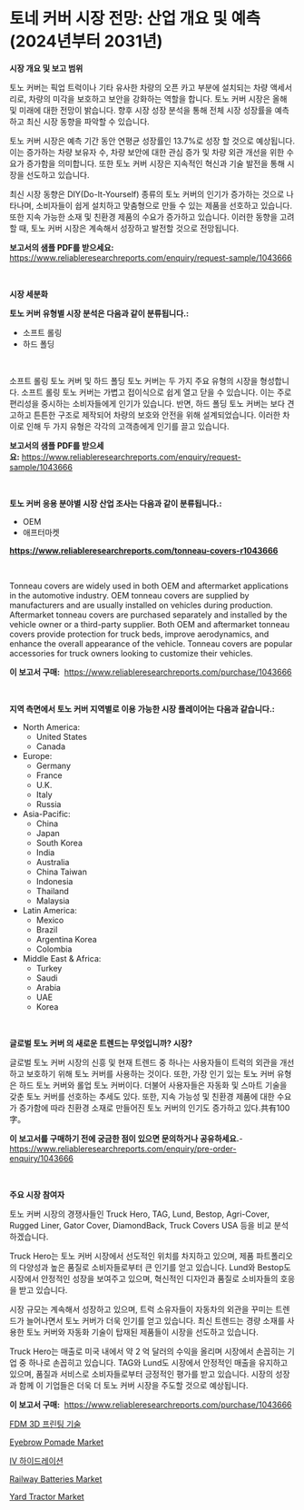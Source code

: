 <p><h1>토네 커버 시장 전망: 산업 개요 및 예측 (2024년부터 2031년)</h1></p><p><strong>시장 개요 및 보고 범위</strong></p>
<p><p>토노 커버는 픽업 트럭이나 기타 유사한 차량의 오픈 카고 부분에 설치되는 차량 액세서리로, 차량의 미각을 보호하고 보안을 강화하는 역할을 합니다. 토노 커버 시장은 올해 및 미래에 대한 전망이 밝습니다. 향후 시장 성장 분석을 통해 전체 시장 성장률을 예측하고 최신 시장 동향을 파악할 수 있습니다.</p><p>토노 커버 시장은 예측 기간 동안 연평균 성장률인 13.7%로 성장 할 것으로 예상됩니다. 이는 증가하는 차량 보유자 수, 차량 보안에 대한 관심 증가 및 차량 외관 개선을 위한 수요가 증가함을 의미합니다. 또한 토노 커버 시장은 지속적인 혁신과 기술 발전을 통해 시장을 선도하고 있습니다.</p><p>최신 시장 동향은 DIY(Do-It-Yourself) 종류의 토노 커버의 인기가 증가하는 것으로 나타나며, 소비자들이 쉽게 설치하고 맞춤형으로 만들 수 있는 제품을 선호하고 있습니다. 또한 지속 가능한 소재 및 친환경 제품의 수요가 증가하고 있습니다. 이러한 동향을 고려할 때, 토노 커버 시장은 계속해서 성장하고 발전할 것으로 전망됩니다.</p></p>
<p><strong>보고서의 샘플 PDF를 받으세요:</strong> <a href="https://www.reliableresearchreports.com/enquiry/request-sample/1043666">https://www.reliableresearchreports.com/enquiry/request-sample/1043666</a></p>
<p>&nbsp;</p>
<p><strong>시장 세분화</strong></p>
<p><strong>토노 커버 유형별 시장 분석은 다음과 같이 분류됩니다.:</strong></p>
<p><ul><li>소프트 롤링</li><li>하드 폴딩</li></ul></p>
<p>&nbsp;</p>
<p><p>소프트 롤링 토노 커버 및 하드 폴딩 토노 커버는 두 가지 주요 유형의 시장을 형성합니다. 소프트 롤링 토노 커버는 가볍고 접이식으로 쉽게 열고 닫을 수 있습니다. 이는 주로 편리성을 중시하는 소비자들에게 인기가 있습니다. 반면, 하드 폴딩 토노 커버는 보다 견고하고 튼튼한 구조로 제작되어 차량의 보호와 안전을 위해 설계되었습니다. 이러한 차이로 인해 두 가지 유형은 각각의 고객층에게 인기를 끌고 있습니다.</p></p>
<p><strong>보고서의 샘플 PDF를 받으세요:</strong>&nbsp;<a href="https://www.reliableresearchreports.com/enquiry/request-sample/1043666">https://www.reliableresearchreports.com/enquiry/request-sample/1043666</a></p>
<p>&nbsp;</p>
<p><strong> 토노 커버 응용 분야별 시장 산업 조사는 다음과 같이 분류됩니다.:</strong></p>
<p><ul><li>OEM</li><li>애프터마켓</li></ul></p>
<p><strong><a href="https://www.reliableresearchreports.com/tonneau-covers-r1043666">https://www.reliableresearchreports.com/tonneau-covers-r1043666</a></strong></p>
<p>&nbsp;</p>
<p><p>Tonneau covers are widely used in both OEM and aftermarket applications in the automotive industry. OEM tonneau covers are supplied by manufacturers and are usually installed on vehicles during production. Aftermarket tonneau covers are purchased separately and installed by the vehicle owner or a third-party supplier. Both OEM and aftermarket tonneau covers provide protection for truck beds, improve aerodynamics, and enhance the overall appearance of the vehicle. Tonneau covers are popular accessories for truck owners looking to customize their vehicles.</p></p>
<p><strong>이 보고서 구매:</strong>&nbsp; <a href="https://www.reliableresearchreports.com/purchase/1043666">https://www.reliableresearchreports.com/purchase/1043666</a></p>
<p>&nbsp;</p>
<p><strong>지역 측면에서 토노 커버 지역별로 이용 가능한 시장 플레이어는 다음과 같습니다.:</strong></p>
<p><ul>
    <li>
        North America:
        <ul>
            <li>United States</li>
            <li>Canada</li>
        </ul>
    </li>
    <li>
        Europe:
        <ul>
            <li>Germany</li>
            <li>France</li>
            <li>U.K.</li>
            <li>Italy</li>
            <li>Russia</li>
        </ul>
    </li>
    <li>
        Asia-Pacific:
        <ul>
            <li>China</li>
            <li>Japan</li>
            <li>South Korea</li>
            <li>India</li>
            <li>Australia</li>
            <li>China Taiwan</li>
            <li>Indonesia</li>
            <li>Thailand</li>
            <li>Malaysia</li>
        </ul>
    </li>
    <li>
        Latin America:
        <ul>
            <li>Mexico</li>
            <li>Brazil</li>
            <li>Argentina Korea</li>
            <li>Colombia</li>
        </ul>
    </li>
    <li>
        Middle East & Africa:
        <ul>
            <li>Turkey</li>
            <li>Saudi</li>
            <li>Arabia</li>
            <li>UAE</li>
            <li>Korea</li>
        </ul>
    </li>
    </ul></p>
<p>&nbsp;</p>
<p><strong>글로벌 토노 커버 의 새로운 트렌드는 무엇입니까? 시장?</strong></p>
<p><p>글로벌 토노 커버 시장의 신흥 및 현재 트렌드 중 하나는 사용자들이 트럭의 외관을 개선하고 보호하기 위해 토노 커버를 사용하는 것이다. 또한, 가장 인기 있는 토노 커버 유형은 하드 토노 커버와 롤업 토노 커버이다. 더불어 사용자들은 자동화 및 스마트 기술을 갖춘 토노 커버를 선호하는 추세도 있다. 또한, 지속 가능성 및 친환경 제품에 대한 수요가 증가함에 따라 친환경 소재로 만들어진 토노 커버의 인기도 증가하고 있다.共有100字。</p></p>
<p><strong>이 보고서를 구매하기 전에 궁금한 점이 있으면 문의하거나 공유하세요.</strong>- <a href="https://www.reliableresearchreports.com/enquiry/pre-order-enquiry/1043666">https://www.reliableresearchreports.com/enquiry/pre-order-enquiry/1043666</a></p>
<p>&nbsp;</p>
<p><strong>주요 시장 참여자</strong></p>
<p><p>토노 커버 시장의 경쟁사들인 Truck Hero, TAG, Lund, Bestop, Agri-Cover, Rugged Liner, Gator Cover, DiamondBack, Truck Covers USA 등을 비교 분석하겠습니다. </p><p>Truck Hero는 토노 커버 시장에서 선도적인 위치를 차지하고 있으며, 제품 파트폴리오의 다양성과 높은 품질로 소비자들로부터 큰 인기를 얻고 있습니다. Lund와 Bestop도 시장에서 안정적인 성장을 보여주고 있으며, 혁신적인 디자인과 품질로 소비자들의 호응을 받고 있습니다. </p><p>시장 규모는 계속해서 성장하고 있으며, 트럭 소유자들이 자동차의 외관을 꾸미는 트렌드가 늘어나면서 토노 커버가 더욱 인기를 얻고 있습니다. 최신 트렌드는 경량 소재를 사용한 토노 커버와 자동화 기술이 탑재된 제품들이 시장을 선도하고 있습니다. </p><p>Truck Hero는 매출로 미국 내에서 약 2 억 달러의 수익을 올리며 시장에서 손꼽히는 기업 중 하나로 손꼽히고 있습니다. TAG와 Lund도 시장에서 안정적인 매출을 유지하고 있으며, 품질과 서비스로 소비자들로부터 긍정적인 평가를 받고 있습니다. 시장의 성장과 함께 이 기업들은 더욱 더 토노 커버 시장을 주도할 것으로 예상됩니다.</p></p>
<p><strong>이 보고서 구매:</strong>&nbsp;&nbsp;<a href="https://www.reliableresearchreports.com/purchase/1043666">https://www.reliableresearchreports.com/purchase/1043666</a></p>
<p><p><a href="https://medium.com/@heisenberg6587768/fdm-3d-%ED%94%84%EB%A6%B0%ED%8C%85-%EA%B8%B0%EC%88%A0-%EC%8B%9C%EC%9E%A5-%EB%8F%99%ED%96%A5-%EB%B0%8F-%EC%8B%9C%EC%9E%A5-%EB%B6%84%EC%84%9D%EC%9D%80-2024-2031%EB%85%84-%EA%B8%B0%EA%B0%84%EC%9D%84-%EC%9C%84%ED%95%B4-%EC%98%88%EC%B8%A1%EB%90%A9%EB%8B%88%EB%8B%A4-0ead631887ea">FDM 3D 프린팅 기술</a></p><p><a href="https://www.linkedin.com/pulse/eyebrow-pomade-market-trends-forecast-competitive-analysis-mtzle?trackingId=TabBksTAQ2Q1rC6v0ia6Pw%3D%3D">Eyebrow Pomade Market</a></p><p><a href="https://medium.com/@tonyolfson67562023/iv-%EC%88%98%ED%99%94%EB%AC%BC-%EC%8B%9C%EC%9E%A5-%EC%A1%B0%EC%82%AC-%EB%B3%B4%EA%B3%A0%EC%84%9C-%EA%B7%B8-%EC%97%AD%EC%82%AC-%EB%B0%8F-2024%EB%85%84%EB%B6%80%ED%84%B0-2031%EB%85%84%EA%B9%8C%EC%A7%80%EC%9D%98-%EC%98%88%EC%B8%A1-793ac38c9ab0">IV 하이드레이션</a></p><p><a href="https://github.com/ChiragRP21/Market-Research-Report-List-4/blob/main/railway-batteries-market.md">Railway Batteries Market</a></p><p><a href="https://www.linkedin.com/pulse/yard-tractor-market-size-examines-its-scope-primary-focus-growth-r7ehe?trackingId=tpvR%2FL3YA4pWWEaj3Cn31A%3D%3D">Yard Tractor Market</a></p></p>